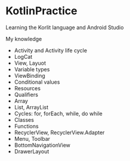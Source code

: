 # KotlinPractice

Learning the Korlit language and Android Studio

My knowledge

- Activity and Activity life cycle
- LogCat
- View, Layuot
- Variable types
- ViewBinding
- Conditional values
- Resources
- Qualifiers
- Array
- List, ArrayList
- Cycles: for, forEach, while, do while
- Classes
- Functions
- RecyclerView, RecyclerView.Adapter
- Menu, Toolbar
- BottomNavigationView
- DrawerLayout
